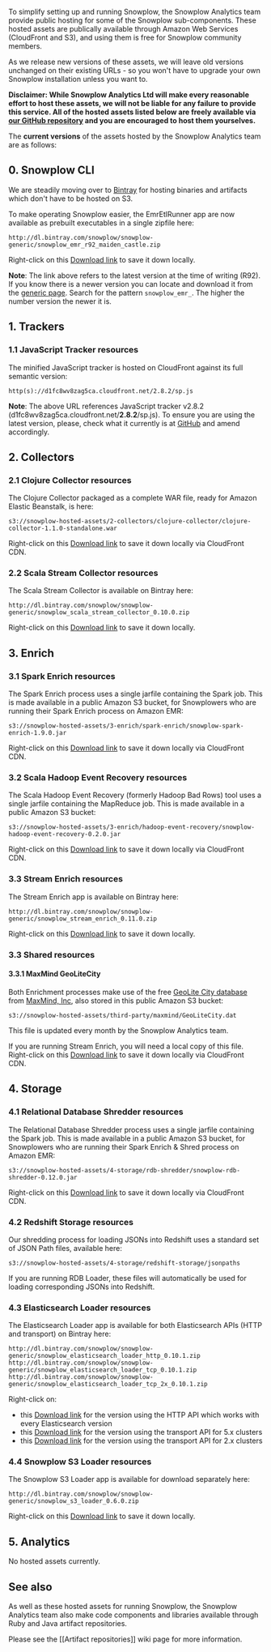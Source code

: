 To simplify setting up and running Snowplow, the Snowplow Analytics team provide public hosting for some of the Snowplow sub-components. These hosted assets are publically available through Amazon Web Services (CloudFront and S3), and using them is free for Snowplow community members.

As we release new versions of these assets, we will leave old versions unchanged on their existing URLs - so you won't have to upgrade your own Snowplow installation unless you want to.

**Disclaimer: While Snowplow Analytics Ltd will make every reasonable effort to host these assets, we will not be liable for any failure to provide this service. All of the hosted assets listed below are freely available via [our GitHub repository][snowplow-repo] and you are encouraged to host them yourselves.**

The **current versions** of the assets hosted by the Snowplow Analytics team are as follows:

## 0. Snowplow CLI

We are steadily moving over to [Bintray][bintray] for hosting binaries and artifacts which don't have to be hosted on S3.

To make operating Snowplow easier, the EmrEtlRunner app are now available as prebuilt executables in a single zipfile here:

    http://dl.bintray.com/snowplow/snowplow-generic/snowplow_emr_r92_maiden_castle.zip

Right-click on this [Download link][emr-download] to save it down locally.

**Note**: The link above refers to the latest version at the time of writing (R92). If you know there is a newer version you can locate and download it from the [generic page](http://dl.bintray.com/snowplow/snowplow-generic/). Search for the pattern `snowplow_emr_`. The higher the number version the newer it is.

## 1. Trackers

### 1.1 JavaScript Tracker resources

The minified JavaScript tracker is hosted on CloudFront against its full semantic version:

    http(s)://d1fc8wv8zag5ca.cloudfront.net/2.8.2/sp.js

**Note**: The above URL references JavaScript tracker v2.8.2 (d1fc8wv8zag5ca.cloudfront.net/**2.8.2**/sp.js). To ensure you are using the latest version, please, check what it currently is at [GitHub](https://github.com/snowplow/snowplow-javascript-tracker/releases) and amend accordingly.

## 2. Collectors

### 2.1 Clojure Collector resources

The Clojure Collector packaged as a complete WAR file, ready for Amazon Elastic Beanstalk, is here:

    s3://snowplow-hosted-assets/2-collectors/clojure-collector/clojure-collector-1.1.0-standalone.war

Right-click on this [Download link][cc-download] to save it down locally via CloudFront CDN.

### 2.2 Scala Stream Collector resources

The Scala Stream Collector is available on Bintray here:

    http://dl.bintray.com/snowplow/snowplow-generic/snowplow_scala_stream_collector_0.10.0.zip

Right-click on this [Download link][ssc-download] to save it down locally.

## 3. Enrich

### 3.1 Spark Enrich resources

The Spark Enrich process uses a single jarfile containing the Spark job. This is made available in a
public Amazon S3 bucket, for Snowplowers who are running their Spark Enrich process on Amazon EMR:

    s3://snowplow-hosted-assets/3-enrich/spark-enrich/snowplow-spark-enrich-1.9.0.jar

Right-click on this [Download link][spark-enrich-download] to save it down locally via CloudFront CDN.

### 3.2 Scala Hadoop Event Recovery resources

The Scala Hadoop Event Recovery (formerly Hadoop Bad Rows) tool uses a single jarfile containing the MapReduce job. This is made available in a public Amazon S3 bucket:

    s3://snowplow-hosted-assets/3-enrich/hadoop-event-recovery/snowplow-hadoop-event-recovery-0.2.0.jar

Right-click on this [Download link][hadoop-event-recovery-download] to save it down locally via CloudFront CDN.

### 3.3 Stream Enrich resources

The Stream Enrich app is available on Bintray here:

    http://dl.bintray.com/snowplow/snowplow-generic/snowplow_stream_enrich_0.11.0.zip

Right-click on this [Download link][se-download] to save it down locally.

### 3.3 Shared resources

#### 3.3.1 MaxMind GeoLiteCity

Both Enrichment processes make use of the free [GeoLite City database][geolite] from [MaxMind, Inc][maxmind], also stored in this public Amazon S3 bucket:

    s3://snowplow-hosted-assets/third-party/maxmind/GeoLiteCity.dat

This file is updated every month by the Snowplow Analytics team.

If you are running Stream Enrich, you will need a local copy of this file. Right-click on this [Download link][glc-download] to save it down locally via CloudFront CDN.

## 4. Storage

### 4.1 Relational Database Shredder resources

The Relational Database Shredder process uses a single jarfile containing the Spark job. This is
made available in a public Amazon S3 bucket, for Snowplowers who are running their Spark Enrich &
Shred process on Amazon EMR:

    s3://snowplow-hosted-assets/4-storage/rdb-shredder/snowplow-rdb-shredder-0.12.0.jar

Right-click on this [Download link][rdb-download] to save it down locally via CloudFront CDN.

### 4.2 Redshift Storage resources

Our shredding process for loading JSONs into Redshift uses a standard set of JSON Path files, available here:

    s3://snowplow-hosted-assets/4-storage/redshift-storage/jsonpaths

If you are running RDB Loader, these files will automatically be used for loading corresponding JSONs into Redshift.

### 4.3 Elasticsearch Loader resources

The Elasticsearch Loader app is available for both Elasticsearch APIs (HTTP and transport) on Bintray here:

    http://dl.bintray.com/snowplow/snowplow-generic/snowplow_elasticsearch_loader_http_0.10.1.zip
    http://dl.bintray.com/snowplow/snowplow-generic/snowplow_elasticsearch_loader_tcp_0.10.1.zip
    http://dl.bintray.com/snowplow/snowplow-generic/snowplow_elasticsearch_loader_tcp_2x_0.10.1.zip

Right-click on:

  - this [Download link][esl-dl-http] for the version using the HTTP API which works with
every Elasticsearch version
  - this [Download link][esl-dl-tcp] for the version using the transport API for 5.x clusters
  - this [Download link][esl-dl-tcp-2x] for the version using the transport API for 2.x clusters

### 4.4 Snowplow S3 Loader resources

The Snowplow S3 Loader app is available for download separately here:

    http://dl.bintray.com/snowplow/snowplow-generic/snowplow_s3_loader_0.6.0.zip

Right-click on this [Download link][s3-loader-download] to save it down locally.

## 5. Analytics

No hosted assets currently.

## See also

As well as these hosted assets for running Snowplow, the Snowplow Analytics team also make code components and libraries available through Ruby and Java artifact repositories.

Please see the [[Artifact repositories]] wiki page for more information.

[snowplow-repo]: https://github.com/snowplow/snowplow
[cc-download]: http://d2io1hx8u877l0.cloudfront.net/2-collectors/clojure-collector/clojure-collector-1.1.0-standalone.war
[spark-enrich-download]: http://d2io1hx8u877l0.cloudfront.net/3-enrich/spark-enrich/snowplow-spark-enrich-1.9.0.jar
[rdb-download]: http://d2io1hx8u877l0.cloudfront.net/4-storage/rdb-shredder/snowplow-rdb-shredder-0.12.0.jar
[hadoop-event-recovery-download]: http://d2io1hx8u877l0.cloudfront.net/3-enrich/hadoop-event-recovery/snowplow-hadoop-event-recovery-0.2.0.jar
[glc-download]: http://d2io1hx8u877l0.cloudfront.net/third-party/maxmind/GeoLiteCity.dat
[geolite]: http://dev.maxmind.com/geoip/legacy/geolite?rld=snowplow
[maxmind]: http://www.maxmind.com/?rld=snowplow

[bintray]: https://bintray.com/
[s3-loader-download]: http://dl.bintray.com/snowplow/snowplow-generic/snowplow_s3_loader_0.6.0.zip
[ssc-download]: http://dl.bintray.com/snowplow/snowplow-generic/snowplow_scala_stream_collector_0.10.0.zip
[se-download]: http://dl.bintray.com/snowplow/snowplow-generic/snowplow_stream_enrich_0.11.0.zip
[esl-dl-http]: http://dl.bintray.com/snowplow/snowplow-generic/snowplow_elasticsearch_loader_http_0.10.1.zip
[esl-dl-tcp]: http://dl.bintray.com/snowplow/snowplow-generic/snowplow_elasticsearch_loader_tcp_0.10.1.zip
[esl-dl-tcp-2x]: http://dl.bintray.com/snowplow/snowplow-generic/snowplow_elasticsearch_loader_tcp_2x_0.10.1.zip
[emr-download]: http://dl.bintray.com/snowplow/snowplow-generic/snowplow_emr_r88_angkor_wat.zip
